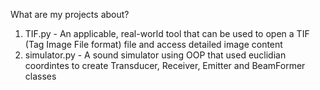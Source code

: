 What are my projects about?

1. TIF.py - An applicable, real-world tool that can be used to open a TIF (Tag Image File format) file and access detailed image content
2. simulator.py - A sound simulator using OOP that used euclidian coordintes to create Transducer, Receiver, Emitter and BeamFormer classes
